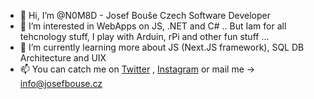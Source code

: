 - 👋 Hi, I’m @N0M8D - Josef Bouše Czech Software Developer
- 👀 I’m interested in WebApps on JS, .NET and C# .. But Iam for all tehcnology stuff, I play with Arduin, rPi and other fun stuff ... 
- 🌱 I’m currently learning more about JS (Next.JS framework), SQL DB Architecture and UIX
- 📫 You can catch me on [Twitter](https://twitter.com/JosefBouse) , [Instagram](https://www.instagram.com/n0m8d/) or mail me -> info@josefbouse.cz

<!---
N0M8D/N0M8D is a ✨ special ✨ repository because its `README.md` (this file) appears on your GitHub profile.
You can click the Preview link to take a look at your changes.
--->
